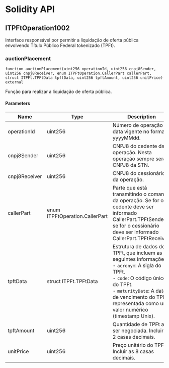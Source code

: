 # Solidity API

## ITPFtOperation1002

Interface responsável por permitir a liquidação de oferta pública envolvendo Título Público Federal tokenizado (TPFt).

### auctionPlacement

```solidity
function auctionPlacement(uint256 operationId, uint256 cnpj8Sender, uint256 cnpj8Receiver, enum ITPFtOperation.CallerPart callerPart, struct ITPFt.TPFtData tpftData, uint256 tpftAmount, uint256 unitPrice) external
```

Função para realizar a liquidação de oferta pública.

#### Parameters

| Name | Type | Description |
| ---- | ---- | ----------- |
| operationId | uint256 | Número de operação + data vigente no formato yyyyMMdd. |
| cnpj8Sender | uint256 | CNPJ8 do cedente da operação. Nesta operação sempre será o CNPJ8 da STN. |
| cnpj8Receiver | uint256 | CNPJ8 do cessionário da operação. |
| callerPart | enum ITPFtOperation.CallerPart | Parte que está transmitindo o comando da operação. Se for o cedente deve ser informado CallerPart.TPFtSender, se for o cessionário deve ser informado CallerPart.TPFtReceiver. |
| tpftData | struct ITPFt.TPFtData | Estrutura de dados do TPFt, que incluem as seguintes informações: <br />- `acronym`: A sigla do TPFt. <br />- `code`: O código único do TPFt. <br />- `maturityDate`: A data de vencimento do TPFt, representada como um valor numérico (timestamp Unix). |
| tpftAmount | uint256 | Quantidade de TPFt a ser negociada. Incluir as 2 casas decimais. |
| unitPrice | uint256 | Preço unitário do TPFt. Incluir as 8 casas decimais. |

